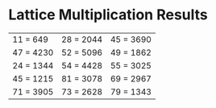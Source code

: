 # Lattice Multiplication Results

|   |   |   |
|---|---|---|
| 11 = 649 | 28 = 2044 | 45 = 3690 |
| 47 = 4230 | 52 = 5096 | 49 = 1862 |
| 24 = 1344 | 54 = 4428 | 55 = 3025 |
| 45 = 1215 | 81 = 3078 | 69 = 2967 |
| 71 = 3905 | 73 = 2628 | 79 = 1343 |
